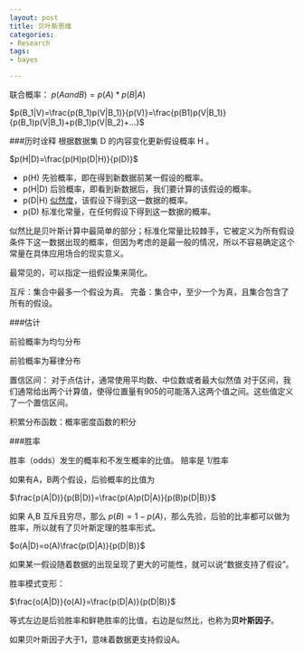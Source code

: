 ```yaml
---
layout: post
title: 贝叶斯思维
categories: 
- Research
tags:
- bayes

---
```


联合概率： $p(A and B)=p(A)*p(B|A)$

$p(B_1|V)=\frac{p(B_1)p(V|B_1)}{p(V)}=\frac{p(B1)p(V|B_1)}{p(B_1)p(V|B_1)+p(B_1)p(V|B_2)+...}$

###历时诠释
根据数据集 D 的内容变化更新假设概率 H 。

 $p(H|D)=\frac{p(H)p(D|H)}{p(D)}$

- p(H) 先验概率，即在得到新数据前某一假设的概率。
- p(H|D) 后验概率，即看到新数据后，我们要计算的该假设的概率。
- p(D|H) [似然度](https://www.wikiwand.com/zh-hk/%E4%BC%BC%E7%84%B6%E5%87%BD%E6%95%B0#/.E6.9C.80.E5.A4.A7.E4.BC.BC.E7.84.B6.E4.BC.B0.E8.AE.A1)，该假设下得到这一数据的概率。
- p(D) 标准化常量，在任何假设下得到这一数据的概率。

<!--more-->

似然比是贝叶斯计算中最简单的部分；标准化常量比较棘手，它被定义为所有假设条件下这一数据出现的概率，但因为考虑的是最一般的情况，所以不容易确定这个常量在具体应用场合的现实意义。

最常见的，可以指定一组假设集来简化。

互斥：集合中最多一个假设为真。
完备：集合中，至少一个为真，且集合包含了所有的假设。

###估计

前验概率为均匀分布

前验概率为幂律分布

置信区间：
对于点估计，通常使用平均数、中位数或者最大似然值
对于区间，我们通常给出两个计算值，使得位置量有905的可能落入这两个值之间。这些值定义了一个置信区间。

积累分布函数：概率密度函数的积分 

###胜率

胜率（odds）发生的概率和不发生概率的比值。
赔率是 1/胜率

如果有A，B两个假设，后验概率的比值为

$\frac{p(A|D)}{p(B|D)}=\frac{p(A)p(D|A)}{p(B)p(D|B)}$

如果 A,B 互斥且穷尽，那么 $p(B)=1-p(A)$，那么先验，后验的比率都可以做为胜率，所以就有了贝叶斯定理的胜率形式。

$o(A|D)=o(A)\frac{p(D|A)}{p(D|B)}$

如果某一假设随着数据的出现呈现了更大的可能性，就可以说“数据支持了假设”。

胜率模式变形：

$\frac{o(A|D)}{o(A)}=\frac{p(D|A)}{p(D|B)}$

等式左边是后验胜率和鲜艳胜率的比值，右边是似然比，也称为**贝叶斯因子**。

如果贝叶斯因子大于1，意味着数据更支持假设A。

